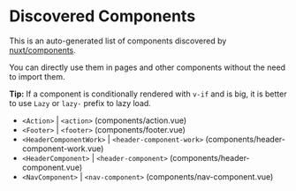 # Discovered Components

This is an auto-generated list of components discovered by [nuxt/components](https://github.com/nuxt/components).

You can directly use them in pages and other components without the need to import them.

**Tip:** If a component is conditionally rendered with `v-if` and is big, it is better to use `Lazy` or `lazy-` prefix to lazy load.

- `<Action>` | `<action>` (components/action.vue)
- `<Footer>` | `<footer>` (components/footer.vue)
- `<HeaderComponentWork>` | `<header-component-work>` (components/header-component-work.vue)
- `<HeaderComponent>` | `<header-component>` (components/header-component.vue)
- `<NavComponent>` | `<nav-component>` (components/nav-component.vue)
